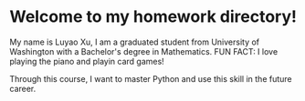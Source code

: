 # Welcome to my homework directory!

My name is Luyao Xu, I am a graduated student from University of Washington with a Bachelor's degree in Mathematics.
FUN FACT: I love playing the piano and playin card games!

Through this course, I want to master Python and use this skill in the future career. 
